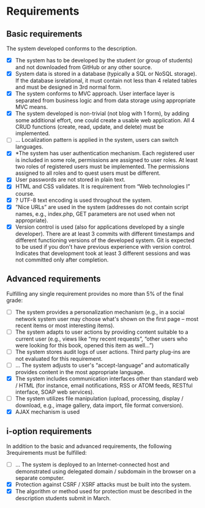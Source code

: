 # Requirements
## Basic requirements

The system developed conforms to the description.
- [x] The system has to be developed by the student (or group of students) and not downloaded from GitHub
or any other source.
- [x] System data is stored in a database (typically a SQL or NoSQL storage). If the database isrelational, it must
contain not less than 4 related tables and must be designed in 3rd normal form.
- [x] The system conforms to MVC approach. User interface layer is separated from business logic and from
data storage using appropriate MVC means.
- [x] The system developed is non-trivial (not blog with 1 form), by adding some additional effort, one could
create a usable web application. All 4 CRUD functions (create, read, update, and delete) must be
implemented.
- [ ] ... Localization pattern is applied in the system, users can switch languages.
- [x] *The system has user authentication mechanism. Each registered user is included in some role, permissions
are assigned to user roles. At least two roles of registered users must be implemented. The permissions
assigned to all roles and to quest users must be different.
- [x] User passwords are not stored in plain text.
- [x] HTML and CSS validates. It is requirement from “Web technologies I” course.
- [x] ? UTF-8 text encoding is used throughout the system.
- [x] ”Nice URLs” are used in the system (addresses do not contain script names, e.g., index.php, GET
parameters are not used when not appropriate).
- [x] Version control is used (also for applications developed by a single developer). There are at least 3
commits with different timestamps and different functioning versions of the developed system. Git is
expected to be used if you don't have previous experience with version control. Indicates that
development took at least 3 different sessions and was not committed only after completion.

## Advanced requirements
Fulfilling any single requirement provides no more than 5% of the final grade:
- [ ] The system provides a personalization mechanism (e.g., in a social network system user may choose
what's shown on the first page – most recent items or most interesting items).
- [ ] The system adapts to user actions by providing content suitable to a current user (e.g., views like “my
recent requests”, “other users who were looking for this book, opened this item as well...”)
- [ ] The system stores audit logs of user actions. Third party plug-ins are not evaluated for this requirement.
- [ ] ... The system adjusts to user's “accept-language” and automatically provides content in the most
appropriate language.
- [x] The system includes communication interfaces other than standard web / HTML (for instance, email
notifications, RSS or ATOM feeds, RESTful interface, SOAP web services).
- [ ] The system utilizes file manipulation (upload, processing, display / download, e.g., image gallery, data
import, file format conversion).
- [x] AJAX mechanism is used

## i-option requirements
In addition to the basic and advanced requirements, the following 3requirements must be fulfilled:
- [ ] ... The system is deployed to an Internet-connected host and demonstrated using delegated domain /
subdomain in the browser on a separate computer.
- [x] Protection against CSRF / XSRF attacks must be built into the system.
- [x] The algorithm or method used for protection must be described in the description students submit in
March.
